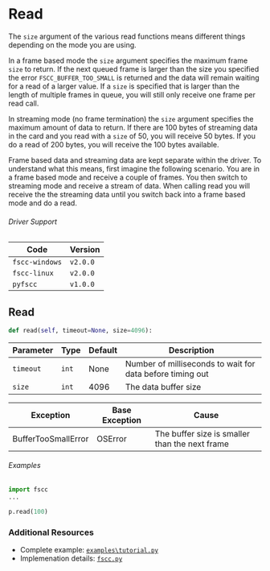 # Read
The `size` argument of the various read functions means different things depending
on the mode you are using.

In a frame based mode the `size` argument specifies the maximum frame `size` to 
return. If the next queued frame is larger than the size you specified the error 
`FSCC_BUFFER_TOO_SMALL` is returned and the data will remain waiting for a read 
of a larger value. If a `size` is specified that is larger than the length of 
multiple frames in queue, you will still only receive one frame per read call.

In streaming mode (no frame termination) the `size` argument specifies the
maximum amount of data to return. If there are 100 bytes of streaming data
in the card and you read with a `size` of 50, you will receive 50 bytes.
If you do a read of 200 bytes, you will receive the 100 bytes available.

Frame based data and streaming data are kept separate within the driver.
To understand what this means, first imagine the following scenario. You are in a
frame based mode and receive a couple of frames. You then switch to
streaming mode and receive a stream of data. When calling read
you will receive the the streaming data until you switch back into a frame based
mode and do a read.

###### Driver Support
| Code           | Version
| -------------- | --------
| `fscc-windows` | `v2.0.0` 
| `fscc-linux`   | `v2.0.0` 
| `pyfscc`       | `v1.0.0`


## Read
```python
def read(self, timeout=None, size=4096):
```

| Parameter    | Type  | Default | Description
| ------------ | ----- | ------- | ---------------------------------------------------------
| `timeout`    | `int` | None    | Number of milliseconds to wait for data before timing out
| `size`       | `int` | 4096    | The data buffer size

| Exception           | Base Exception | Cause
| ------------------- | -------------- | ----------------------------------------------
| BufferTooSmallError | OSError        | The buffer size is smaller than the next frame

###### Examples
```python
import fscc
...

p.read(100)
```


### Additional Resources
- Complete example: [`examples\tutorial.py`](https://github.com/commtech/netfscc/blob/master/examples/tutorial.py)
- Implemenation details: [`fscc.py`](https://github.com/commtech/netfscc/blob/master/fscc.py)
